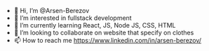 - 👋 Hi, I’m @Arsen-Berezov
- 👀 I’m interested in fullstack development
- 🌱 I’m currently learning React, JS, Node JS, CSS, HTML
- 💞️ I’m looking to collaborate on website that specify on clothes
- 📫 How to reach me https://www.linkedin.com/in/arsen-berezov/

<!---
Arsen-Berezov/Arsen-Berezov is a ✨ special ✨ repository because its `README.md` (this file) appears on your GitHub profile.
You can click the Preview link to take a look at your changes.
--->
